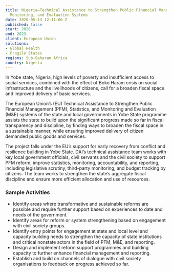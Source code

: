 ```yaml
---
title: Nigeria—Technical Assistance to Strengthen Public Financial Management, Statistics,
  Monitoring, and Evaluation Systems
date: 2020-05-13 12:11:00 Z
published: false
start: 2020
end: 2023
client: European Union
solutions:
- Global Health
- Fragile States
regions: Sub-Saharan Africa
country: Nigeria
---
```


In Yobe state, Nigeria, high levels of poverty and insufficient access to social services, combined with the effect of Boko Haram crisis on social infrastructure and the livelihoods of citizens, call for a broaden fiscal space and improved delivery of basic services. 

The European Union’s (EU) Technical Assistance to Strengthen Public Financial Management (PFM), Statistics, and Monitoring and Evaluation (M&E) systems of the state and local governments in Yobe State programme assists the state to build upon the significant progress made so far in fiscal transparency and discipline, by finding ways to broaden the fiscal space in a sustainable manner, while ensuring improved delivery of citizen demanded public goods and services.

The project falls under the EU’s support for early recovery from conflict and resilience building in Yobe State. DAI’s technical assistance team works with key local government officials, civil servants and the civil society to support PFM reform, improve statistics, monitoring, accountability, and reporting, including legislative scrutiny, third-party monitoring, and budget tracking by citizens. The team works to strengthen the state’s aggregate fiscal discipline and ensure more efficient allocation and use of resources.

### Sample Activities

* Identify areas where transformative and sustainable reforms are possible and require further support based on experiences to date and needs of the government.
* Identify areas for reform or system strengthening based on engagement with civil society groups.
* Identify entry points for engagement at state and local level and capacity building needs to strengthen the capacity of state institutions and critical nonstate actors in the field of PFM, M&E, and reporting.
* Design and implement reform support programmes and building capacity to further enhance financial management and reporting.
* Establish and build on channels of dialogue with civil society organisations to feedback on progress achieved so far.